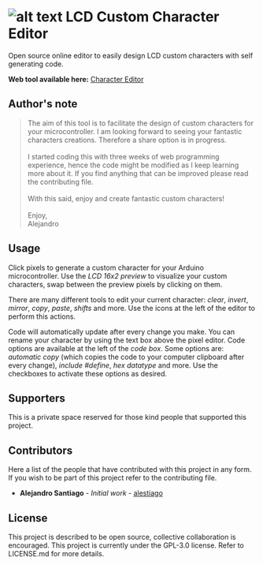 # ![alt text](https://github.com/alestiago/LCD-Custom-Character-Generetor/blob/master/images/logo.png "Character Editor logo") LCD Custom Character Editor

Open source online editor to easily design LCD custom characters with self generating code.

**Web tool available here:** [Character Editor](https://www.chareditor.com)

## Author's note
> The aim of this tool is to facilitate the design of custom characters for your microcontroller. I am looking forward to seeing your fantastic characters creations. Therefore a share option is in progress. <br><br> I started coding this with three weeks of web programming experience, hence the code might be modified as I keep learning more about it. If you find anything that can be improved please read the contributing file. <br><br> With this said, enjoy and create fantastic custom characters! <br><br> Enjoy, <br> Alejandro

## Usage
Click pixels to generate a custom character for your Arduino microcontroller. Use the *LCD 16x2 preview* to visualize your custom characters, swap between the preview pixels by clicking on them.

There are many different tools to edit your current character: *clear*, *invert*, *mirror*, *copy*, *paste*, *shifts* and more.
Use the icons at the left of the editor to perform this actions.

Code will automatically update after every change you make. You can rename your character by using the text box above the
pixel editor. Code options are available at the left of the *code box*. Some options are: *automatic copy* (which copies the code to your computer clipboard after every change), *include #define*, *hex datatype* and more. Use the checkboxes to activate these options as desired.

## Supporters
This is a private space reserved for those kind people that supported this project.

## Contributors
Here a list of the people that have contributed with this project in any form. If you wish to be part of this project refer to the contributing file.

* **Alejandro Santiago** - *Initial work* - [alestiago](https://github.com/alestiago)


## License
This project is described to be open source, collective collaboration is encouraged. This project is currently under the GPL-3.0 license. Refer to LICENSE.md for more details.
